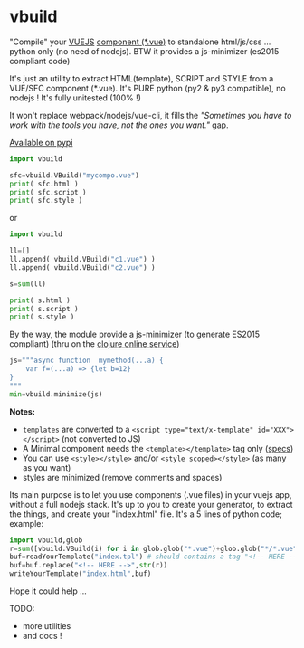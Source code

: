 # vbuild

"Compile" your [VUEJS](https://vuejs.org/) [component (*.vue)](https://fr.vuejs.org/v2/guide/single-file-components.html) to standalone html/js/css ... python only (no need of nodejs). BTW it provides a js-minimizer (es2015 compliant code)

It's just an utility to extract HTML(template), SCRIPT and STYLE from a VUE/SFC component (*.vue).
It's PURE python (py2 & py3 compatible), no nodejs ! It's fully unitested (100% !)

It won't replace webpack/nodejs/vue-cli, it fills the _"Sometimes you have to work with the tools you have, not the ones you want."_ gap.

[Available on pypi](https://pypi.org/project/vbuild/)

```python
import vbuild

sfc=vbuild.VBuild("mycompo.vue")
print( sfc.html )
print( sfc.script )
print( sfc.style )
```

or

```python
import vbuild

ll=[]
ll.append( vbuild.VBuild("c1.vue") )
ll.append( vbuild.VBuild("c2.vue") )

s=sum(ll)

print( s.html )
print( s.script )
print( s.style )
```

By the way, the module provide a js-minimizer (to generate ES2015 compliant) (thru on the [clojure online service](https://closure-compiler.appspot.com))

```python
js="""async function  mymethod(...a) {
    var f=(...a) => {let b=12}
}
"""
min=vbuild.minimize(js)
```

**Notes:**

 * `templates` are converted to a `<script type="text/x-template" id="XXX"></script>` (not converted to JS)
 * A Minimal component needs the `<template></template>` tag only ([specs](https://vue-loader.vuejs.org/spec.html))
 * You can use `<style></style>` and/or `<style scoped></style>` (as many as you want)
 * styles are minimized (remove comments and spaces)
 

Its main purpose is to let you use components (.vue files) in your vuejs app, without a full nodejs stack. It's up to you to create your generator, to extract the things, and create your "index.html" file. It's a 5 lines of python code; example:

```python
import vbuild,glob
r=sum([vbuild.VBuild(i) for i in glob.glob("*.vue")+glob.glob("*/*.vue")])
buf=readYourTemplate("index.tpl") # should contains a tag "<!-- HERE -->" that would be substituted
buf=buf.replace("<!-- HERE -->",str(r))
writeYourTemplate("index.html",buf)
```

Hope it could help ...


TODO:

 * more utilities
 * and docs !

